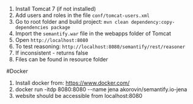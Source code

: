 
1. Install Tomcat 7 (if not installed)
2. Add users and roles in the file `conf/tomcat-users.xml`
3. Go to root folder and build project: `mvn clean dependency:copy-dependencies package`
4. Import the `semantify.war` file in the webapps folder of Tomcat
5. Open `http://localhost:8080`
6. To test reasoning: `http://localhost:8080/semantify/rest/reasoner`
7. If inconsistent - returns false
8. Files can be found in resource folder

#Docker
1. Install docker from: https://www.docker.com/
2. docker run -itdp 8080:8080 --name jena akorovin/semantify.io-jena
3. website should be accessible from localhost:8080
